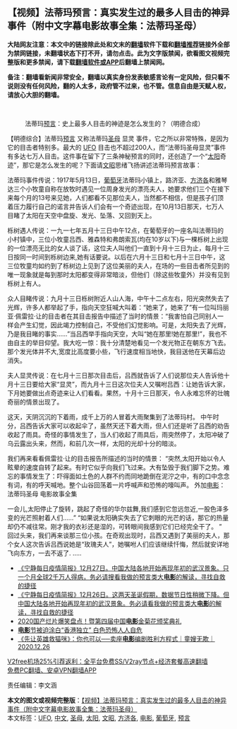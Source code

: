  <h2>【视频】法蒂玛预言：真实发生过的最多人目击的神异事件（附中文字幕电影故事全集：法蒂玛圣母）</h2> <p class="notice"><b>大陆网友注意：本文中的链接除此处和文末的<a href="https://github.com/bannedbook/fanqiang" >翻墙</a>软件下载和<a href="https://github.com/killgcd/justmysocks/blob/master/README.md">翻墙推荐</a>链接外全部为禁网链接，未翻墙状态下打不开，请勿点击。此为文字版禁闻，欲看图文视频完整版和更多禁闻，请下载<a href="https://github.com/bannedbook/fanqiang">翻墙软件或APP</a>后翻墙上禁闻网。</p><p>备注：翻墙看新闻非常安全，翻墙以真实身份发表敏感言论有一定风险，但只看不说则没有任何风险，翻的人太多，政府管不过来，也不管。信息自由是天赋人权，请放心大胆的翻墙。</b></p>  <div class="entry"> <br /> <figure><figcaption class="wp-caption-text">法蒂玛<a href="https://www.bannedbook.org/bnews/tag/%e9%a2%84%e8%a8%80/" class="st_tag internal_tag" rel="tag" title="标签 预言 下的日志">预言</a>：史上最多人目击的神迹是怎么发生的？（明德合成）</figcaption></figure> <p>【明德综合】法蒂玛<span class='wp_keywordlink'><a href="https://www.bannedbook.org/forum5/" title="预言玄学禁书下载" rel="nofollow">预言</a></span> 又称法蒂玛<a href="https://www.bannedbook.org/bnews/tag/%e5%9c%a3%e6%af%8d/" class="st_tag internal_tag" rel="tag" title="标签 圣母 下的日志">圣母</a> 显灵 事件，它之所以非常特殊，是因为它的目击者特别多。最大的 <a href="https://www.bannedbook.org/bnews/tag/ufo/" class="st_tag internal_tag" rel="tag" title="标签 UFO 下的日志">UFO</a> 目击也不超过200人，而“法蒂玛圣母显灵”事件有多达七万人目击。这件事在留下了三条神秘预言的同时，还创造了一个“<a href="https://www.bannedbook.org/bnews/tag/%e5%a4%aa%e9%98%b3/" class="st_tag internal_tag" rel="tag" title="标签 太阳 下的日志">太阳</a>奇迹”，那它是怎么发生的呢？下面请<a href="https://www.bannedbook.org/bnews/tag/%e6%96%87%e6%98%ad/" class="st_tag internal_tag" rel="tag" title="标签 文昭 下的日志">文昭</a>思绪飞扬讲述法蒂玛预言故事：</p> <p></p>  <p>法蒂玛事件传说：1917年5月13日，<a href="https://www.bannedbook.org/bnews/tag/%e8%91%a1%e8%90%84%e7%89%99/" class="st_tag internal_tag" rel="tag" title="标签 葡萄牙 下的日志">葡萄牙</a>法蒂玛小镇上，路济亚、<a href="https://www.bannedbook.org/bnews/tag/%e6%96%b9%e6%b5%8e%e5%90%84/" class="st_tag internal_tag" rel="tag" title="标签 方济各 下的日志">方济各</a>和雅琴达三个小牧童自称在放牧时遇见一位周身发光的漂亮夫人，她要求他们三个在接下来每个月的13号来见她，人们都看不见那位夫人，当然都不相信，但是孩子们顶着压力履行自己的诺言并告诉人们会有一个奇迹出现，在10月13日那天，七万人目睹了太阳在天空中盘旋、发光、坠落、又回到天上。</p> <p>栎树遇人传说：一九一七年五月十三日中午12点，在葡萄牙的一座名叫法蒂玛的小村镇中，三位小牧童吕西、雅森特和弗朗索瓦(均在10岁以下)与一棵栎树上出现的一位漂亮无比的女人谈了话，这位夫人叫他们一直到十月十三日为止，每月十三日按同一时间到栎树边来,她有话要说。以后在六月十三日和七月十三日中午，这三位牧童均如约到了栎树边上见到了这位美丽的夫人，在场的一些目击者所见到的唯一现象就是每到那时太阳都变得非常暗淡，但他们（除这些牧童外）并没有见到栎树上有人。</p>  <p>众人目睹传说：九月十三日栎树附近人山人海，中午十二点左右，阳光突然失去了光辉，许多人都举起了手，指向天空狂喊大叫着：“她来了，她来了”有一位叫玛丽亚·佩雷拉·让的目击者在其目击报告中描述了当时的情景：“我害怕自己同别人一样会产生幻觉，因此竭力控制自己，不受他们幻觉影响。可是，太阳失去了光辉，乃是我目睹的事实……”当吕西举手指向天空，大叫“她在那里!她在那里!”，我也不由自主的举目仰望。我大吃一惊：我十分清楚地看见一个发光物正在朝东方飞去。那个发光体并不大,宽度比高度要小些，飞行速度相当地快，我目送他在天幕后边消失。</p> <p>夫人显灵传说：在七月十三日那次目击后，吕西就告诉了人们说那位夫人告诉他十月十三日要给大家“显灵”，而九月十三日这次位夫人又嘱咐吕西：让她告诉大家，下月她要做出点奇迹来让人们看看。果然，十月十三日那天，令人永难忘怀的壮魄奇丽的情景出现了。</p>  <p>这天，天阴沉沉的下着雨，成千上万的人冒着大雨聚集到了法蒂玛村。 中午时分，吕西告诉大家可以收起伞了，虽然天还下着大雨，但人们还是听了吕西的劝告收起了雨具。奇怪的事情发生了，当人们收起了雨具后，雨突然停了，太阳冲破了乌云露出头来，然而，和前几次一样，太阳的光却十分的暗淡。</p> <p>我们再来看看佩雷拉·让的目击报告所描述的当时的情景： “突然,太阳开始以令人眩晕的速度自转了起来。有时它似乎向我们飞过来。大有坠毁于我们脚下之势。难忘的事情发生了：吓得面如土色的人群不约而同地跪倒在泥泞之中，有的口中念念有词，有的呼天喊地。整个山谷回荡着一片呼喊声和恐怖的嚎叫声。 外加<a href="https://www.bannedbook.org/bnews/tag/%e7%94%b5%e5%bd%b1/" class="st_tag internal_tag" rel="tag" title="标签 电影 下的日志">电影</a>：法蒂玛圣母 电影故事全集</p>  <p></p> <p>一会儿,太阳停止了旋转，跳起了奇怪的华尔兹舞,我们感到它忽远忽近,一股色泽多变的光芒照射着人们……” “如果说太阳确实失去了它刺眼的光芒的话，那它的热量却仍不减往常。刚才我的衣衫还是湿的，可转眼间我感到它们已经完全干了。 ” 回过头来，我们再来谈那三位小孩。在奇观出现时，吕西又遇到了美丽的夫人，那个女人这次告诉吕西说她是“玫瑰夫人”，她嘱咐人们应该继续忏悔，然后就安详地飞向东方，一去不返了. &#8230;..</p> <ul class='op-related-articles' title='相关阅读'> <li><a href='https://www.bannedbook.org/bnews/bannedvideo/20201228/1456368.html' target='_blank'>《宁静每日疫情简报》12月27日。中国大陆各地开始再现年初的武汉景象。只一个月全球2千万人得病，务必请搜看我做的预言类大<b>电影</b>的解读，寻找自救的捷径</a></li> <li><a href='https://www.bannedbook.org/bnews/bannedvideo/20201227/1455890.html' target='_blank'>《宁静每日疫情简报》12月26日。这两天圣诞假期，数据节日性稍微下降。但中国大陆各地开始再现年初的武汉景象。务必请看我做的预言类大<b>电影</b>的解读，寻找自救的捷径</a></li> <li><a href='https://www.bannedbook.org/bnews/yule/20201227/1455770.html' target='_blank'>2020国产烂片爆笑盘点！暨第四届中国<b>电影</b>金菊花颁奖典礼</a></li> <li><a href='https://www.bannedbook.org/bnews/comments/20201227/1455700.html' target='_blank'><b>电影</b>节被迫涂白“香港独立” 白色恐怖人人自危</a></li> <li><a href='https://www.bannedbook.org/bnews/taiwannews/20201226/1455442.html' target='_blank'>《先让英雄救猫咪》：你也可以──卖座<b>电影</b>编剧胜利方程式｜童嫂无欺｜2020.12.26</a></li> </ul> <p class="texttj"> <a href="https://github.com/bannedbook/fanqiang/wiki/V2ray%E6%9C%BA%E5%9C%BA" target="_blank">V2free机场25%引荐返利：全平台免费SS/V2ray节点+经济套餐高速翻墙</a><br/> <a href="https://github.com/bannedbook/fanqiang/wiki/%E7%A6%81%E9%97%BB%E7%BD%91%E5%AE%89%E5%8D%93%E7%BF%BB%E5%A2%99%E6%96%B0%E9%97%BBAPP" target="_blank">免费PC翻墙、安卓VPN翻墙APP</a></p><p>责任编辑：李文涵</p><a name='sharetosocial'></a>       <div><b>本文的图文或视频完整版</b>：<a href='https://www.bannedbook.org/bnews/comments/20201229/1457301.html'>【视频】法蒂玛预言：真实发生过的最多人目击的神异事件（附中文字幕电影故事全集：法蒂玛圣母）</a></div>  </div><!--END ENTRY--> <div class="postfooter"> <div>本文标签：<a href="https://www.bannedbook.org/bnews/tag/ufo/" rel="tag">UFO</a>, <a href="https://www.bannedbook.org/bnews/tag/%e4%b8%ad%e6%96%87/" rel="tag">中文</a>, <a href="https://www.bannedbook.org/bnews/tag/%e5%9c%a3%e6%af%8d/" rel="tag">圣母</a>, <a href="https://www.bannedbook.org/bnews/tag/%e5%a4%aa%e9%98%b3/" rel="tag">太阳</a>, <a href="https://www.bannedbook.org/bnews/tag/%e6%96%87%e6%98%ad/" rel="tag">文昭</a>, <a href="https://www.bannedbook.org/bnews/tag/%e6%96%b9%e6%b5%8e%e5%90%84/" rel="tag">方济各</a>, <a href="https://www.bannedbook.org/bnews/tag/%e7%94%b5%e5%bd%b1/" rel="tag">电影</a>, <a href="https://www.bannedbook.org/bnews/tag/%e8%91%a1%e8%90%84%e7%89%99/" rel="tag">葡萄牙</a>, <a href="https://www.bannedbook.org/bnews/tag/%e9%a2%84%e8%a8%80/" rel="tag">预言</a></div>  </div><!--END POSTFOOTER--> 